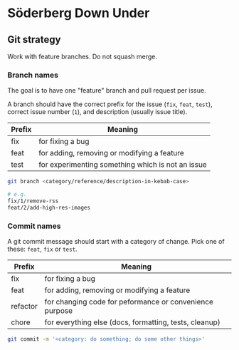 # Söderberg Down Under

## Git strategy

Work with feature branches. Do not squash merge.

### Branch names

The goal is to have one "feature" branch and pull request per issue.

A branch should have the correct prefix for the issue (`fix`, `feat`, `test`), correct issue number (`1`), and description (usually issue title).

| Prefix | Meaning                                           |
| ------ | ------------------------------------------------- |
| fix    | for fixing a bug                                  |
| feat   | for adding, removing or modifying a feature       |
| test   | for experimenting something which is not an issue |

```sh
git branch <category/reference/description-in-kebab-case>

# e.g.
fix/1/remove-rss
feat/2/add-high-res-images
```

### Commit names

A git commit message should start with a category of change. Pick one of these: `feat`, `fix` or `test`.

| Prefix   | Meaning                                                 |
| -------- | ------------------------------------------------------- |
| fix      | for fixing a bug                                        |
| feat     | for adding, removing or modifying a feature             |
| refactor | for changing code for peformance or convenience purpose |
| chore    | for everything else (docs, formatting, tests, cleanup)  |

```sh
git commit -m '<category: do something; do some other things>'
```
